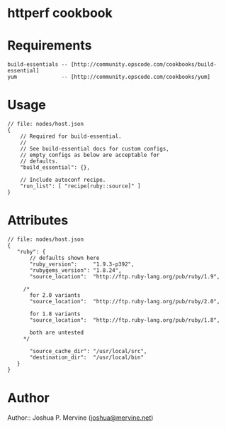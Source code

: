 # httperf cookbook

# Requirements

    build-essentials -- [http://community.opscode.com/cookbooks/build-essential]
    yum              -- [http://community.opscode.com/cookbooks/yum]

# Usage

    // file: nodes/host.json
    {
        // Required for build-essential.
        //
        // See build-essential docs for custom configs,
        // empty configs as below are acceptable for
        // defaults.
        "build_essential": {},

        // Include autoconf recipe.
        "run_list": [ "recipe[ruby::source]" ]
    }

# Attributes

    // file: nodes/host.json
    {
       "ruby": {
           // defaults shown here
           "ruby_version":     "1.9.3-p392",
           "rubygems_version": "1.8.24",
           "source_location":  "http://ftp.ruby-lang.org/pub/ruby/1.9",

         /*
           for 2.0 variants
           "source_location":  "http://ftp.ruby-lang.org/pub/ruby/2.0",

           for 1.8 variants
           "source_location":  "http://ftp.ruby-lang.org/pub/ruby/1.8",

           both are untested
         */

           "source_cache_dir": "/usr/local/src",
           "destination_dir":  "/usr/local/bin"
       }
    }

# Author

Author:: Joshua P. Mervine (<joshua@mervine.net>)
